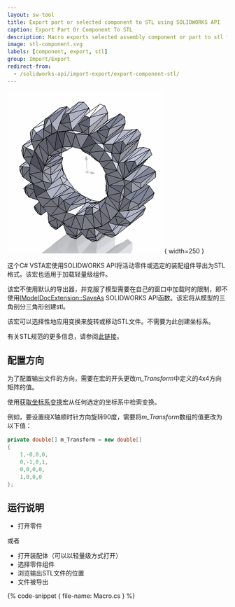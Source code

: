 ```yaml
---
layout: sw-tool
title: Export part or selected component to STL using SOLIDWORKS API
caption: Export Part Or Component To STL
description: Macro exports selected assembly component or part to stl format without the need of activating the document. Macro can optionally apply transformation to the exported STL to reorient the output
image: stl-component.svg
labels: [component, export, stl]
group: Import/Export
redirect-from:
  - /solidworks-api/import-export/export-component-stl/
---
```

![导出为STL的选定组件](component-stl.png){ width=250 }

这个C# VSTA宏使用SOLIDWORKS API将活动零件或选定的装配组件导出为STL格式。该宏也适用于加载轻量级组件。

该宏不使用默认的导出器，并克服了模型需要在自己的窗口中加载时的限制，即不使用[IModelDocExtension::SaveAs](https://help.solidworks.com/2017/english/api/sldworksapi/solidworks.interop.sldworks~solidworks.interop.sldworks.imodeldocextension~saveas.html) SOLIDWORKS API函数。该宏将从模型的三角剖分三角形创建stl。

该宏可以选择性地应用变换来旋转或移动STL文件。不需要为此创建坐标系。

有关STL规范的更多信息，请参阅[此链接](https://en.wikipedia.org/wiki/STL_(file_format))。

## 配置方向

为了配置输出文件的方向，需要在宏的开头更改*m_Transform*中定义的4x4方向矩阵的值。

使用[获取坐标系变换](/solidworks-api/geometry/transformation/get-coordinate-system-transform/)宏从任何选定的坐标系中检索变换。

例如，要设置绕X轴顺时针方向旋转90度，需要将*m_Transform*数组的值更改为以下值：

~~~ cs
private double[] m_Transform = new double[]
{
    1,-0,0,0,
    0,-1,0,1,
    0,0,0,0,
    1,0,0,0
};
~~~

## 运行说明

* 打开零件

或者

* 打开装配体（可以以轻量级方式打开）
* 选择零件组件
* 浏览输出STL文件的位置
* 文件被导出

{% code-snippet { file-name: Macro.cs } %}
